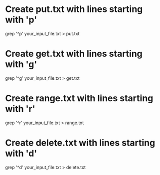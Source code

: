 # Create put.txt with lines starting with 'p'
grep '^p' your_input_file.txt > put.txt

# Create get.txt with lines starting with 'g'
grep '^g' your_input_file.txt > get.txt

# Create range.txt with lines starting with 'r'
grep '^r' your_input_file.txt > range.txt

# Create delete.txt with lines starting with 'd'
grep '^d' your_input_file.txt > delete.txt

